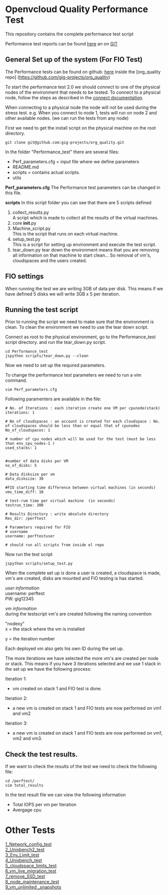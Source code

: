 # Openvcloud Quality Performance Test   
This repository contains the complete performance test script  


Performance test reports can be found [here](https://docs.google.com/document/d/1BiSOzdzidArtnuS9oPSdsCgIGE_VczgYvzTGJ_5ys_I/edit?usp=sharing) an on [GIT](https://github.com/gig-projects/org_quality/tree/master/Environment_testing/tests_results)



## General Set up of the system (For FIO Test)
The Performance tests can be found on github: [here](https://github.com/gig-projects/org_quality/tree/master/Environment%20testing/performance%20testing)
inside the [org_quality repo] (https://github.com/gig-projects/org_quality)


To start the performance test 2.0 we should connect to one of the physical nodes of the environment that needs to be tested. To connect to a physical node, follow the steps as described in the [connect documentation](https://gig.gitbooks.io/ovcdoc_public/content/Sysadmin/connect.html).

When connecting to a physical node the node will not be used during the stress test. e.g. When you connect to node 1, tests will run on node 2 and other available nodes. (we can run the tests from any node)

First we need to get the install script on the physical machine on the root directory.
```
git clone git@github.com:gig-projects/org_quality.git
```

In the folder "Performance_test" there are several files:
- Perf_parameters.cfg  = input file where we define parameters
- README.md  
- scripts  =  contains actual scripts. 
- utils

**Perf_parameters.cfg**
The Performance test parameters can be changed in this file.

**scripts**
In this script folder you can see that there are 5 scripts defined
1. collect_results.py  
A script which is made to collect all the results of the virtual machines.
2. core  __init__.py  
3. Machine_script.py  
This is the script that runs on each virtual machine.
4. setup_test.py  
This is a script for setting up environment and execute the test script.
5. tear_down.py
tear down the environment means that you are removing all information on that machine to start clean... So removal of vm's, cloudspaces and the users created.

## FIO settings
When running the test we are writing 3GB of data per disk. This means if we have defined 5 disks we will write 3GB x 5 per iteration.


## Running the test script
Prior to running the script we need to make sure that the environment is clean. To clean the environment we need to use the tear down script.

Connect as root to the physical environment, go to the Performance_test script directory. and run the tear_down.py script.

```
cd Performance_test
jspython scripts/tear_down.py --clean
```
Now we need to set up the required parameters.

To change the performance test parameters we need to run a vim command.
```
vim Perf_parameters.cfg
```
Following paramenters are available in the file:
```
# No. of Iterations : each iteration create one VM per cpunode(stack)
iterations: 1

# No of cloudspaces : an account is created for each cloudspace : No. of cloudspaces should be less than or equal that of cpunodes
No_of_cloudspaces: 1

# number of cpu nodes which will be used for the test (must be less than env_cpu_nodes-1 )
used_stacks: 1


#number of data disks per VM
no_of_disks: 5

# Data disksize per vm
data_disksize: 30

#FIO starting time difference between virtual machines (in seconds)
vms_time_diff: 10

# test-rum time per virtual machine  (in seconds)
testrun_time: 300

# Results Directory : write absolute directory
Res_dir: /perftest

# Parameters required for FIO
# username
username: perftestuser

# should run all scripts from inside el repo
```
Now run the test script
```
jspython scripts/setup_test.py
```
When the complete set up is done a user is created, a cloudspace is made, vm's are created, disks are mounted and FIO testing is has started.

*user information*  
username: perftest  
PW: gig12345

*vm information*  
during the testscript vm's are created following the naming convention  

"nodexy"   
x = the stack where the vm is installed

y = the iteration number  

Each deployed vm also gets his own ID during the set up.  

The more iterations we have selected the more vm's are created per node or stack. This means if you have 3 iterations selected and we use 1 stack in the set up we have the following process:

Iteration 1:
- vm created on stack 1 and FIO test is done.

Iteration 2:
- a new vm is created on stack 1 and FIO tests are now performed on vm1 and vm2

Iteration 3:
- a new vm is created on stack 1 and FIO tests are now performed on vm1, vm2 and vm3.


## Check the test results.
If we want to check the results of the test we need to check the following file:  
```
cd /perftest/
vim total_results
```
In the test result file we can view the following information
- Total IOPS per vm per Iteration
- Avergage cpu


# Other Tests
[1_Network_config_test](https://github.com/gig-projects/org_quality/issues/258)  
[2_Unixbench2_test](https://github.com/gig-projects/org_quality/issues/259)  
[3_Env_Limit_test](https://github.com/gig-projects/org_quality/issues/256)  
[4_Unixbench_test](https://github.com/gig-projects/org_quality/issues/257)  
[5_cloudspace_limits_test](https://github.com/gig-projects/org_quality/issues/130)  
[6_vm_live_migration_test](https://github.com/gig-projects/org_quality/issues/132)  
[7_remove_SSD_test](https://github.com/gig-projects/org_quality/issues/133)  
[8_node_maintenance_test](https://github.com/gig-projects/org_quality/issues/131)  
[9_vm_unlimited _snapshots](https://github.com/gig-projects/org_quality/issues/242)
 

